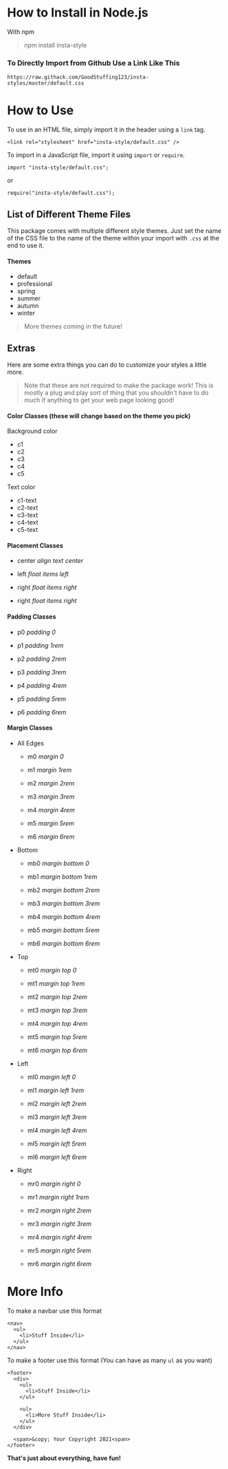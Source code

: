 # How to Install in Node.js

With npm

> npm install insta-style

### To Directly Import from Github Use a Link Like This

`https://raw.githack.com/GoodStuffing123/insta-styles/master/default.css`

# How to Use

To use in an HTML file, simply import it in the header using a `link` tag.

`<link rel="stylesheet" href="insta-style/default.css" />`

To import in a JavaScript file, import it using `import` or `require`.

`import "insta-style/default.css";`

or

`require("insta-style/default.css");`

## List of Different Theme Files

This package comes with multiple different style themes. Just set the name of the CSS file to the name of the theme within your import with `.css` at the end to use it.

#### Themes

- default
- professional
- spring
- summer
- autumn
- winter

> More themes coming in the future!

## Extras

Here are some extra things you can do to customize your styles a little more.

> Note that these are not required to make the package work! This is mostly a plug and play sort of thing that you shouldn't have to do much if anything to get your web page looking good!

#### Color Classes (these will change based on the theme you pick)

Background color

- c1
- c2
- c3
- c4
- c5

Text color

- c1-text
- c2-text
- c3-text
- c4-text
- c5-text

#### Placement Classes

- center _align text center_

- left _float items left_

- right _float items right_

- right _float items right_

#### Padding Classes

- p0 _padding 0_

- p1 _padding 1rem_

- p2 _padding 2rem_

- p3 _padding 3rem_

- p4 _padding 4rem_

- p5 _padding 5rem_

- p6 _padding 6rem_

#### Margin Classes

- All Edges

  - m0 _margin 0_

  - m1 _margin 1rem_

  - m2 _margin 2rem_

  - m3 _margin 3rem_

  - m4 _margin 4rem_

  - m5 _margin 5rem_

  - m6 _margin 6rem_

- Bottom

  - mb0 _margin bottom 0_

  - mb1 _margin bottom 1rem_

  - mb2 _margin bottom 2rem_

  - mb3 _margin bottom 3rem_

  - mb4 _margin bottom 4rem_

  - mb5 _margin bottom 5rem_

  - mb6 _margin bottom 6rem_

- Top

  - mt0 _margin top 0_

  - mt1 _margin top 1rem_

  - mt2 _margin top 2rem_

  - mt3 _margin top 3rem_

  - mt4 _margin top 4rem_

  - mt5 _margin top 5rem_

  - mt6 _margin top 6rem_

- Left

  - ml0 _margin left 0_

  - ml1 _margin left 1rem_

  - ml2 _margin left 2rem_

  - ml3 _margin left 3rem_

  - ml4 _margin left 4rem_

  - ml5 _margin left 5rem_

  - ml6 _margin left 6rem_

- Right

  - mr0 _margin right 0_

  - mr1 _margin right 1rem_

  - mr2 _margin right 2rem_

  - mr3 _margin right 3rem_

  - mr4 _margin right 4rem_

  - mr5 _margin right 5rem_

  - mr6 _margin right 6rem_

# More Info

To make a navbar use this format

```
<nav>
  <ul>
    <li>Stuff Inside</li>
  </ul>
</nav>
```

To make a footer use this format (You can have as many `ul` as you want)

```
<footer>
  <div>
    <ul>
      <li>Stuff Inside</li>
    </ul>

    <ul>
      <li>More Stuff Inside</li>
    </ul>
  </div>

  <span>&copy; Your Copyright 2021<span>
</footer>
```

**That's just about everything, have fun!**
